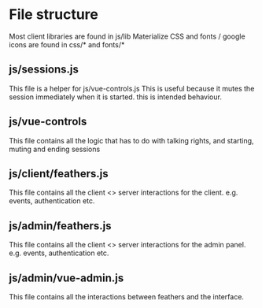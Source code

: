 # File structure

Most client libraries are found in js/lib 
Materialize CSS and fonts / google icons are found in css/* and fonts/*

## js/sessions.js

This file is a helper for js/vue-controls.js
This is useful because it mutes the session immediately when it is started. this is intended behaviour.

## js/vue-controls

This file contains all the logic that has to do with talking rights, and starting, muting and ending sessions

## js/client/feathers.js

This file contains all the client <> server interactions for the client. e.g. events, authentication etc.

## js/admin/feathers.js

This file contains all the client <> server interactions for the admin panel. e.g. events, authentication etc.

## js/admin/vue-admin.js

This file contains all the interactions between feathers and the interface.